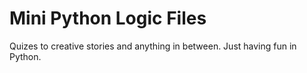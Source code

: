 # Mini Python Logic Files
Quizes to creative stories and anything in between.
Just having fun in Python.
